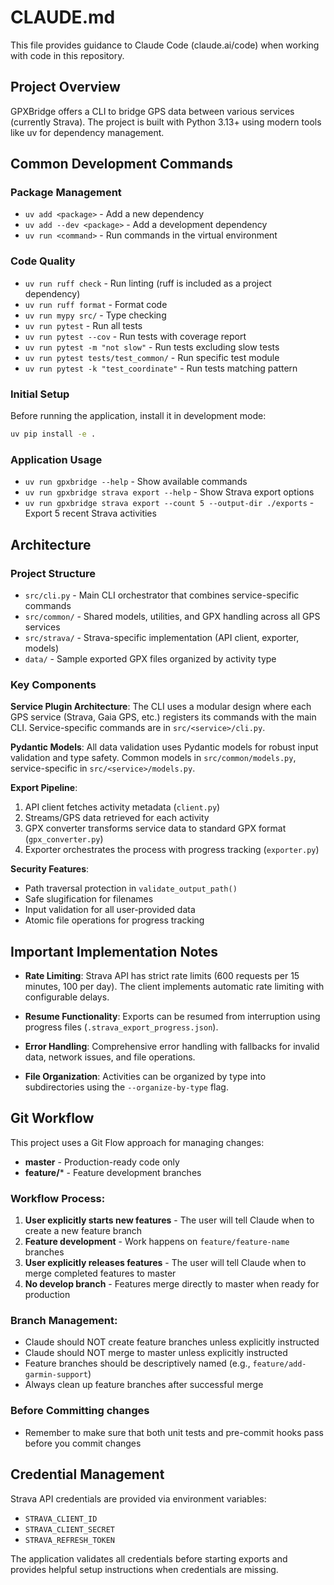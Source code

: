 # CLAUDE.md

This file provides guidance to Claude Code (claude.ai/code) when working with code in this repository.

## Project Overview

GPXBridge offers a CLI to bridge GPS data between various services (currently Strava). The project is built with Python 3.13+ using modern tools like uv for dependency management.

## Common Development Commands

### Package Management
- `uv add <package>` - Add a new dependency
- `uv add --dev <package>` - Add a development dependency
- `uv run <command>` - Run commands in the virtual environment

### Code Quality
- `uv run ruff check` - Run linting (ruff is included as a project dependency)
- `uv run ruff format` - Format code
- `uv run mypy src/` - Type checking
- `uv run pytest` - Run all tests
- `uv run pytest --cov` - Run tests with coverage report
- `uv run pytest -m "not slow"` - Run tests excluding slow tests
- `uv run pytest tests/test_common/` - Run specific test module
- `uv run pytest -k "test_coordinate"` - Run tests matching pattern

### Initial Setup
Before running the application, install it in development mode:
```bash
uv pip install -e .
```

### Application Usage
- `uv run gpxbridge --help` - Show available commands
- `uv run gpxbridge strava export --help` - Show Strava export options
- `uv run gpxbridge strava export --count 5 --output-dir ./exports` - Export 5 recent Strava activities

## Architecture

### Project Structure
- `src/cli.py` - Main CLI orchestrator that combines service-specific commands
- `src/common/` - Shared models, utilities, and GPX handling across all GPS services
- `src/strava/` - Strava-specific implementation (API client, exporter, models)
- `data/` - Sample exported GPX files organized by activity type

### Key Components

**Service Plugin Architecture**: The CLI uses a modular design where each GPS service (Strava, Gaia GPS, etc.) registers its commands with the main CLI. Service-specific commands are in `src/<service>/cli.py`.

**Pydantic Models**: All data validation uses Pydantic models for robust input validation and type safety. Common models in `src/common/models.py`, service-specific in `src/<service>/models.py`.

**Export Pipeline**:
1. API client fetches activity metadata (`client.py`)
2. Streams/GPS data retrieved for each activity
3. GPX converter transforms service data to standard GPX format (`gpx_converter.py`)
4. Exporter orchestrates the process with progress tracking (`exporter.py`)

**Security Features**:
- Path traversal protection in `validate_output_path()`
- Safe slugification for filenames
- Input validation for all user-provided data
- Atomic file operations for progress tracking

## Important Implementation Notes

- **Rate Limiting**: Strava API has strict rate limits (600 requests per 15 minutes, 100 per day). The client implements automatic rate limiting with configurable delays.

- **Resume Functionality**: Exports can be resumed from interruption using progress files (`.strava_export_progress.json`).

- **Error Handling**: Comprehensive error handling with fallbacks for invalid data, network issues, and file operations.

- **File Organization**: Activities can be organized by type into subdirectories using the `--organize-by-type` flag.

## Git Workflow

This project uses a Git Flow approach for managing changes:

- **master** - Production-ready code only
- **feature/*** - Feature development branches

### Workflow Process:
1. **User explicitly starts new features** - The user will tell Claude when to create a new feature branch
2. **Feature development** - Work happens on `feature/feature-name` branches
3. **User explicitly releases features** - The user will tell Claude when to merge completed features to master
4. **No develop branch** - Features merge directly to master when ready for production

### Branch Management:
- Claude should NOT create feature branches unless explicitly instructed
- Claude should NOT merge to master unless explicitly instructed
- Feature branches should be descriptively named (e.g., `feature/add-garmin-support`)
- Always clean up feature branches after successful merge

### Before Committing changes
- Remember to make sure that both unit tests and pre-commit hooks pass before you commit changes

## Credential Management

Strava API credentials are provided via environment variables:
- `STRAVA_CLIENT_ID`
- `STRAVA_CLIENT_SECRET`
- `STRAVA_REFRESH_TOKEN`

The application validates all credentials before starting exports and provides helpful setup instructions when credentials are missing.

